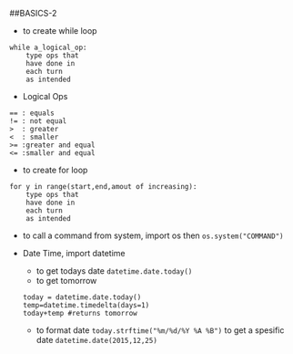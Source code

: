 ##BASICS-2

* to create while loop    
```
while a_logical_op:
	type ops that 
	have done in
	each turn
	as intended
```
* Logical Ops
```
== : equals
!= : not equal
>  : greater
<  : smaller
>= :greater and equal
<= :smaller and equal
```
* to create for loop
```
for y in range(start,end,amout of increasing):
	type ops that 
	have done in
	each turn
	as intended

```
* to call a command from system, import os then `os.system("COMMAND")`   
* Date Time, import datetime 
	* to get todays date `datetime.date.today()`
	* to get tomorrow 

	```
	today = datetime.date.today()
 	temp=datetime.timedelta(days=1)
 	today+temp #returns tomorrow
	```
	* to format date `today.strftime("%m/%d/%Y %A %B")`
	to get a spesific date `datetime.date(2015,12,25)`
